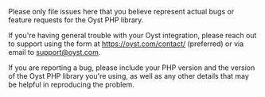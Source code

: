 Please only file issues here that you believe represent actual bugs or feature requests for the Oyst PHP library.

If you're having general trouble with your Oyst integration, please reach out to support using the form at https://oyst.com/contact/ (preferred) or via email to support@oyst.com.

If you are reporting a bug, please include your PHP version and the version of the Oyst PHP library you're using, as well as any other details that may be helpful in reproducing the problem.
